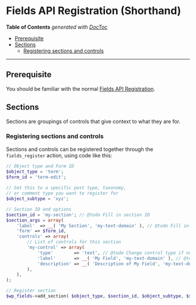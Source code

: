 # Fields API Registration (Shorthand)

<!-- START doctoc generated TOC please keep comment here to allow auto update -->
<!-- DON'T EDIT THIS SECTION, INSTEAD RE-RUN doctoc TO UPDATE -->
**Table of Contents**  *generated with [DocToc](https://github.com/thlorenz/doctoc)*

- [Prerequisite](#prerequisite)
- [Sections](#sections)
  - [Registering sections and controls](#registering-sections-and-controls)

<!-- END doctoc generated TOC please keep comment here to allow auto update -->

---

## Prerequisite

You should be familiar with the normal [Fields API Registration](https://github.com/sc0ttkclark/wordpress-fields-api/blob/master/docs/registering-fields.md).

## Sections

Sections are groupings of controls that give context to what they are for.

### Registering sections and controls

Sections and controls can be registered together through the `fields_register` action, using code like this:

```php
// Object type and Form ID
$object_type = 'term';
$form_id = 'term-edit';
	
// Set this to a specific post type, taxonomy,
// or comment type you want to register for
$object_subtype = 'xyz';

// Section ID and options
$section_id = 'my-section'; // @todo Fill in section ID
$section_args = array(
	'label'  => __( 'My Section', 'my-text-domain' ), // @todo Fill in section heading, update text domain
	'form' => $form_id,
	'controls' => array(
		// List of controls for this section
		'my-control' => array(
			'type'        => 'text', // @todo Change control type if needed
			'label'       => __( 'My Field', 'my-text-domain' ), // @todo Fill in label, update text domain
			'description' => __( 'Description of My Field', 'my-text-domain' ), // @todo Fill in description, update text domain
		),
	),
);

// Register section
$wp_fields->add_section( $object_type, $section_id, $object_subtype, $section_args );
```
